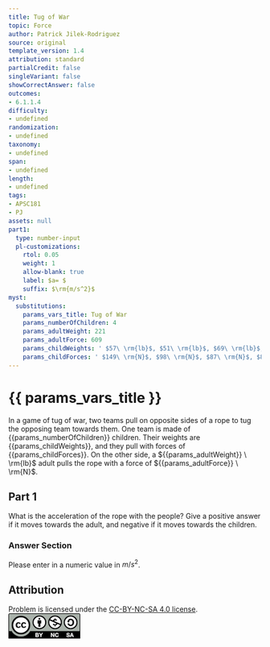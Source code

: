```yaml
---
title: Tug of War
topic: Force
author: Patrick Jilek-Rodriguez
source: original
template_version: 1.4
attribution: standard
partialCredit: false
singleVariant: false
showCorrectAnswer: false
outcomes:
- 6.1.1.4
difficulty:
- undefined
randomization:
- undefined
taxonomy:
- undefined
span:
- undefined
length:
- undefined
tags:
- APSC181
- PJ
assets: null
part1:
  type: number-input
  pl-customizations:
    rtol: 0.05
    weight: 1
    allow-blank: true
    label: $a= $
    suffix: $\rm{m/s^2}$
myst:
  substitutions:
    params_vars_title: Tug of War
    params_numberOfChildren: 4
    params_adultWeight: 221
    params_adultForce: 609
    params_childWeights: ' $57\ \rm{lb}$, $51\ \rm{lb}$, $69\ \rm{lb}$, $52\ \rm{lb}$'
    params_childForces: ' $149\ \rm{N}$, $98\ \rm{N}$, $87\ \rm{N}$, $83\ \rm{N}$'
---
```

# {{ params_vars_title }}
In a game of tug of war, two teams pull on opposite sides of a rope to tug the opposing team towards them.
One team is made of {{params_numberOfChildren}} children.
Their weights are {{params_childWeights}}, and they pull with forces of {{params_childForces}}.
On the other side, a ${{params_adultWeight}} \ \rm{lb}$ adult pulls the rope with a force of ${{params_adultForce}} \ \rm{N}$.

## Part 1

What is the acceleration of the rope with the people?
Give a positive answer if it moves towards the adult, and negative if it moves towards the children.

### Answer Section

Please enter in a numeric value in $m/s^2$.

## Attribution

Problem is licensed under the [CC-BY-NC-SA 4.0 license](https://creativecommons.org/licenses/by-nc-sa/4.0/).<br> ![The Creative Commons 4.0 license requiring attribution-BY, non-commercial-NC, and share-alike-SA license.](https://raw.githubusercontent.com/firasm/bits/master/by-nc-sa.png)